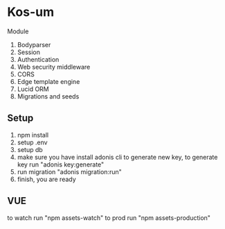 # Kos-um

Module

1. Bodyparser
2. Session
3. Authentication
4. Web security middleware
5. CORS
6. Edge template engine
7. Lucid ORM
8. Migrations and seeds

## Setup

1. npm install
2. setup .env
3. setup db
3. make sure you have install adonis cli to generate new key, to generate key run "adonis key:generate"
4. run migration "adonis migration:run"
5. finish, you are ready

## VUE
to watch run "npm assets-watch"
to prod run "npm assets-production"
